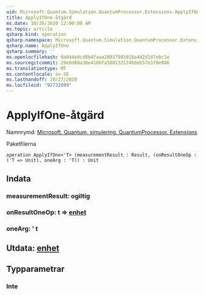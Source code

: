 ```yaml
---
uid: Microsoft.Quantum.Simulation.QuantumProcessor.Extensions.ApplyIfOne
title: ApplyIfOne-åtgärd
ms.date: 10/26/2020 12:00:00 AM
ms.topic: article
qsharp.kind: operation
qsharp.namespace: Microsoft.Quantum.Simulation.QuantumProcessor.Extensions
qsharp.name: ApplyIfOne
qsharp.summary: ''
ms.openlocfilehash: 0a844e0cd8b4faaa28037985918a4d2d187ebc1e
ms.sourcegitcommit: 29e0d88a30e4166fa580132124b0eb57e1f0e986
ms.translationtype: MT
ms.contentlocale: sv-SE
ms.lasthandoff: 10/27/2020
ms.locfileid: "92732099"
---
```

# <a name="applyifone-operation"></a>ApplyIfOne-åtgärd

Namnrymd: [Microsoft. Quantum. simulering. QuantumProcessor. Extensions](xref:Microsoft.Quantum.Simulation.QuantumProcessor.Extensions)

Paketfilerna [](https://nuget.org/packages/)




```qsharp
operation ApplyIfOne<'T> (measurementResult : Result, (onResultOneOp : ('T => Unit), oneArg : 'T)) : Unit
```


## <a name="input"></a>Indata

### <a name="measurementresult--__invalidresult__"></a>measurementResult: __ogiltig <Result>__




### <a name="onresultoneop--t--unit"></a>onResultOneOp: t => [enhet](xref:microsoft.quantum.lang-ref.unit) 




### <a name="onearg--t"></a>oneArg: ' t





## <a name="output--unit"></a>Utdata: [enhet](xref:microsoft.quantum.lang-ref.unit)



## <a name="type-parameters"></a>Typparametrar

### <a name="t"></a>Inte

